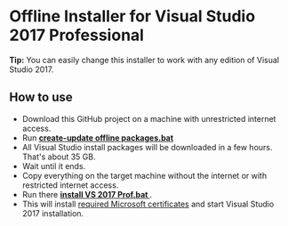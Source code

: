 # Offline Installer for Visual Studio 2017 Professional

**Tip:** You can easily change this installer to work with any edition of Visual Studio 2017.

## How to use
* Download this GitHub project on a machine with unrestricted internet access.
* Run **[create-update offline packages.bat ](https://github.com/it3xl/offline-installer-visual-studio-2017-prof/blob/master/create-update%20offline%20packages.bat)**
* All Visual Studio install packages will be downloaded in a few hours. That's about 35 GB.
* Wait until it ends.
* Copy everything on the target machine without the internet or with restricted internet access.
* Run there **[install VS 2017 Prof.bat ](https://github.com/it3xl/offline-installer-visual-studio-2017-prof/blob/master/install%20VS%202017%20Prof.bat)**.
* This will install [required Microsoft certificates](https://docs.microsoft.com/en-us/visualstudio/install/install-certificates-for-visual-studio-offline) and start Visual Studio 2017 installation. 



